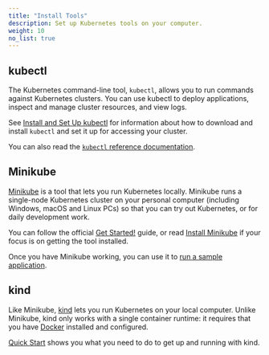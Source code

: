```yaml
---
title: "Install Tools"
description: Set up Kubernetes tools on your computer.
weight: 10
no_list: true
---
```


## kubectl

The Kubernetes command-line tool, `kubectl`, allows you to run commands against
Kubernetes clusters. You can use kubectl to deploy applications, inspect and manage
cluster resources, and view logs.

See [Install and Set Up kubectl](/docs/tasks/tools/install-kubectl/) for information about how to
download and install `kubectl` and set it up for accessing your cluster.

You can also read the [`kubectl` reference documentation](/docs/reference/kubectl/).

## Minikube

[Minikube](https://minikube.sigs.k8s.io/) is a tool that lets you run
Kubernetes locally. Minikube runs a single-node Kubernetes cluster on your personal
computer (including Windows, macOS and Linux PCs) so that you can try out Kubernetes,
or for daily development work.

You can follow the official [Get Started!](https://minikube.sigs.k8s.io/docs/start/)
guide, or read [Install Minikube](/docs/tasks/tools/install-minikube/) if your focus
is on getting the tool installed.

Once you have Minikube working, you can use it to
[run a sample application](/docs/tutorials/hello-minikube/).

## kind

Like Minikube, [kind](https://kind.sigs.k8s.io/docs/) lets you run Kubernetes on
your local computer. Unlike Minikube, kind only works with a single container runtime:
it requires that you have [Docker](https://docs.docker.com/get-docker/) installed
and configured.

[Quick Start](https://kind.sigs.k8s.io/docs/user/quick-start/) shows you what you
need to do to get up and running with kind.
